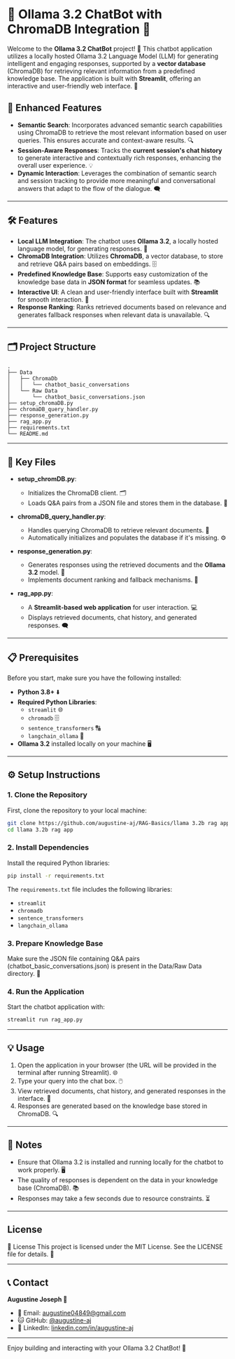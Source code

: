 # 🌟 Ollama 3.2 ChatBot with ChromaDB Integration 🤖

Welcome to the **Ollama 3.2 ChatBot** project! 🚀 This chatbot application utilizes a locally hosted Ollama 3.2 Language Model (LLM) for generating intelligent and engaging responses, supported by a **vector database** (ChromaDB) for retrieving relevant information from a predefined knowledge base. The application is built with **Streamlit**, offering an interactive and user-friendly web interface. 💬

## 🌟 Enhanced Features

- **Semantic Search**: Incorporates advanced semantic search capabilities using ChromaDB to retrieve the most relevant information based on user queries. This ensures accurate and context-aware results. 🔍
- **Session-Aware Responses**: Tracks the **current session's chat history** to generate interactive and contextually rich responses, enhancing the overall user experience. 💡
- **Dynamic Interaction**: Leverages the combination of semantic search and session tracking to provide more meaningful and conversational answers that adapt to the flow of the dialogue. 🗨️

---

## 🛠️ Features

- **Local LLM Integration**: The chatbot uses **Ollama 3.2**, a locally hosted language model, for generating responses. 🤖
- **ChromaDB Integration**: Utilizes **ChromaDB**, a vector database, to store and retrieve Q&A pairs based on embeddings. 🗄️
- **Predefined Knowledge Base**: Supports easy customization of the knowledge base data in **JSON format** for seamless updates. 📚
- **Interactive UI**: A clean and user-friendly interface built with **Streamlit** for smooth interaction. 🎨
- **Response Ranking**: Ranks retrieved documents based on relevance and generates fallback responses when relevant data is unavailable. 🔍

---

## 🗂️ Project Structure

```
.
├── Data
│   ├── ChromaDb
│   │   └── chatbot_basic_conversations
│   └── Raw Data
│       └── chatbot_basic_conversations.json
├── setup_chromaDB.py
├── chromaDB_query_handler.py
├── response_generation.py
├── rag_app.py
├── requirements.txt
└── README.md
```
---

## 🔑 Key Files

- **setup_chromDB.py**:  
  - Initializes the ChromaDB client. 🗂️  
  - Loads Q&A pairs from a JSON file and stores them in the database. 📝

- **chromaDB_query_handler.py**:  
  - Handles querying ChromaDB to retrieve relevant documents. 🔄  
  - Automatically initializes and populates the database if it's missing. ⚙️

- **response_generation.py**:  
  - Generates responses using the retrieved documents and the **Ollama 3.2** model. 🧠  
  - Implements document ranking and fallback mechanisms. 🔄

- **rag_app.py**:  
  - A **Streamlit-based web application** for user interaction. 💻  
  - Displays retrieved documents, chat history, and generated responses. 🗨️

---

## 📋 Prerequisites

Before you start, make sure you have the following installed:

- **Python 3.8+** ⬇️  
- **Required Python Libraries**:  
  - `streamlit` 🌐  
  - `chromadb` 🗄️  
  - `sentence_transformers` 🔠  
  - `langchain_ollama` 🤖  
- **Ollama 3.2** installed locally on your machine 🖥️

---

## ⚙️ Setup Instructions

### 1. Clone the Repository

First, clone the repository to your local machine:

```bash
git clone https://github.com/augustine-aj/RAG-Basics/llama 3.2b rag app.git
cd llama 3.2b rag app
```

### 2. Install Dependencies

Install the required Python libraries:

```bash
pip install -r requirements.txt
```

The `requirements.txt` file includes the following libraries:

- `streamlit`
- `chromadb`
- `sentence_transformers`
- `langchain_ollama`

### 3. Prepare Knowledge Base

Make sure the JSON file containing Q&A pairs (chatbot_basic_conversations.json) is present in the Data/Raw Data directory. 📂

### 4. Run the Application

Start the chatbot application with:

```bash
streamlit run rag_app.py
```

---

## 💡 Usage

1. Open the application in your browser (the URL will be provided in the terminal after running Streamlit). 🌐
2. Type your query into the chat box. 🖱️
3. View retrieved documents, chat history, and generated responses in the interface. 📜
4. Responses are generated based on the knowledge base stored in ChromaDB. 🔍

---

## 📝 Notes

- Ensure that Ollama 3.2 is installed and running locally for the chatbot to work properly. 🖥️
- The quality of responses is dependent on the data in your knowledge base (ChromaDB). 📚
- Responses may take a few seconds due to resource constraints. ⏳

---

## License

📝 License
This project is licensed under the MIT License. See the LICENSE file for details. 📄

---

## 📞 Contact

**Augustine Joseph 💼**

- 📧 Email: [augustine04849@gmail.com](mailto\:augustine04849@gmail.com)
- 🐱 GitHub: [@augustine-aj](https://github.com/augustine-aj)
- 🔗 LinkedIn: [linkedin.com/in/augustine-aj](https://linkedin.com/in/augustine-aj)

---

Enjoy building and interacting with your Ollama 3.2 ChatBot! 🚀


